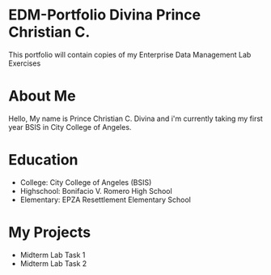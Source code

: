 # EDM-Portfolio Divina Prince Christian C.
This portfolio will contain copies of my Enterprise Data Management Lab Exercises
# About Me
Hello, My name is Prince Christian C. Divina and i'm currently taking my first year BSIS in City College of Angeles.
# Education
- College: City College of Angeles (BSIS)
- Highschool: Bonifacio V. Romero High School
- Elementary: EPZA Resettlement Elementary School
# My Projects
- Midterm Lab Task 1
- Midterm Lab Task 2

